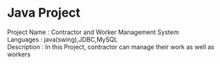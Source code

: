 # Java Project
Project Name : Contractor and Worker Management System<br>
Languages : java(swing),JDBC,MySQL<br>
Description : In this Project, contractor can manage their work as well as workers 

